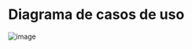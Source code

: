 # Diagrama de casos de uso
![image](https://github.com/user-attachments/assets/0baa2ccc-84ee-4a20-b165-c1aa2f35c360)

